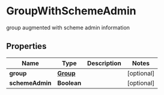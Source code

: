 

# GroupWithSchemeAdmin

group augmented with scheme admin information

## Properties

| Name | Type | Description | Notes |
|------------ | ------------- | ------------- | -------------|
|**group** | [**Group**](Group.md) |  |  [optional] |
|**schemeAdmin** | **Boolean** |  |  [optional] |



